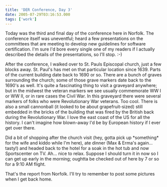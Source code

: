 ```yaml
---
title: 'DER Conference, Day 3'
date: 2005-07-29T03:16:53.000
tags: ['work']
---
```


Today was the third and final day of the conference here in Norfolk. The conference itself was uneventful; heard a few presentations on the committees that are meeting to develop new guidelines for software certification. I'm sure I'd bore every single one of my readers if I actually described the details of the presentations, so I'll stop. :-)

After the conference, I walked over to St. Pauls Episcopal church, just a few blocks away. St. Paul's has met on that particular location since 1639. Parts of the current building date back to 1690 or so. There are a bunch of graves surrounding the church; some of those grave markers date back to the 1690's as well. It's quite a fascinating thing to visit a graveyard anywhere; but in the midwest the veteran markers we see usually commemorate WW I or WW II, or in rare cases the Civil War. In this graveyard there were several markers of folks who were Revolutionary War veterans. Too cool. There is also a small cannonball (it looked to be about grapefruit-sized) still embedded in the bricks of the building that was fired by the British back during the Revolutionary War. I love the east coast of the US for all the history. I can't imagine how blown-away I'd be by European history if I ever get over there.

Did a bit of shopping after the church visit (hey, gotta pick up \*something\* for the wife and kiddo while I'm here), ate dinner (Max & Erma's again... tasty!) and headed back to the hotel for a soak in the hot tub and now Sportscenter on TV. Ah... nice to relax. Suppose I should turn it in now so I can get up early in the morning; oughtta be checked out of here by 7 or so for a 9:10 AM flight.

That's the report from Norfolk. I'll try to remember to post some pictures when I get back home.
